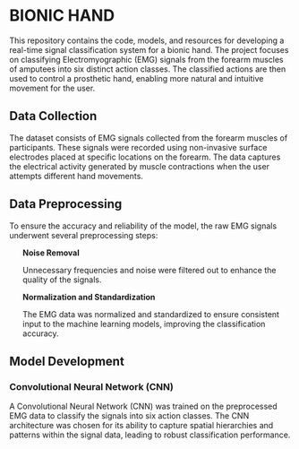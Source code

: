 # BIONIC HAND
<p>This repository contains the code, models, and resources for developing a real-time signal classification system for a bionic hand. The project focuses on classifying Electromyographic (EMG) signals from the forearm muscles of amputees into six distinct action classes. The classified actions are then used to control a prosthetic hand, enabling more natural and intuitive movement for the user.</p>
<h2>Data Collection</h2>
<p>The dataset consists of EMG signals collected from the forearm muscles of participants. These signals were recorded using non-invasive surface electrodes placed at specific locations on the forearm. The data captures the electrical activity generated by muscle contractions when the user attempts different hand movements.</p>
<h2>Data Preprocessing</h2>
<p>To ensure the accuracy and reliability of the model, the raw EMG signals underwent several preprocessing steps:</p>
<ul><b>Noise Removal</b><p>Unnecessary frequencies and noise were filtered out to enhance the quality of the signals.</p></ul>
<ul><b>Normalization and Standardization</b><p>The EMG data was normalized and standardized to ensure consistent input to the machine learning models, improving the classification accuracy.</p></ul>
<h2>Model Development</h2>
<h3>Convolutional Neural Network (CNN)</h3>
<p>A Convolutional Neural Network (CNN) was trained on the preprocessed EMG data to classify the signals into six action classes. The CNN architecture was chosen for its ability to capture spatial hierarchies and patterns within the signal data, leading to robust classification performance.</p>

